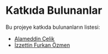 # Katkıda Bulunanlar

Bu projeye katkıda bulunanların listesi:
- [Alameddin Çelik](https://github.com/alameddinc)
- [İzzettin Furkan Özmen](https://github.com/Beegash)